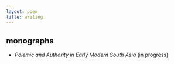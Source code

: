 ```yaml
---
layout: poem
title: writing
---
```


## monographs
- *Polemic and Authority in Early Modern South Asia* (in progress)

